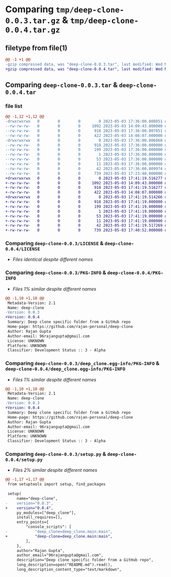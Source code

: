 # Comparing `tmp/deep-clone-0.0.3.tar.gz` & `tmp/deep-clone-0.0.4.tar.gz`

## filetype from file(1)

```diff
@@ -1 +1 @@
-gzip compressed data, was "deep-clone-0.0.3.tar", last modified: Wed May  3 17:36:00 2023, max compression
+gzip compressed data, was "deep-clone-0.0.4.tar", last modified: Wed May  3 17:41:19 2023, max compression
```

## Comparing `deep-clone-0.0.3.tar` & `deep-clone-0.0.4.tar`

### file list

```diff
@@ -1,12 +1,12 @@
-drwxrwxrwx   0        0        0        0 2023-05-03 17:36:00.808851 deep-clone-0.0.3/
--rw-rw-rw-   0        0        0     1092 2023-05-03 14:09:43.000000 deep-clone-0.0.3/LICENSE
--rw-rw-rw-   0        0        0      918 2023-05-03 17:36:00.807851 deep-clone-0.0.3/PKG-INFO
--rw-rw-rw-   0        0        0      422 2023-05-03 14:08:07.000000 deep-clone-0.0.3/README.md
-drwxrwxrwx   0        0        0        0 2023-05-03 17:36:00.806860 deep-clone-0.0.3/deep_clone.egg-info/
--rw-rw-rw-   0        0        0      918 2023-05-03 17:36:00.000000 deep-clone-0.0.3/deep_clone.egg-info/PKG-INFO
--rw-rw-rw-   0        0        0      199 2023-05-03 17:36:00.000000 deep-clone-0.0.3/deep_clone.egg-info/SOURCES.txt
--rw-rw-rw-   0        0        0        1 2023-05-03 17:36:00.000000 deep-clone-0.0.3/deep_clone.egg-info/dependency_links.txt
--rw-rw-rw-   0        0        0       53 2023-05-03 17:36:00.000000 deep-clone-0.0.3/deep_clone.egg-info/entry_points.txt
--rw-rw-rw-   0        0        0       11 2023-05-03 17:36:00.000000 deep-clone-0.0.3/deep_clone.egg-info/top_level.txt
--rw-rw-rw-   0        0        0       42 2023-05-03 17:36:00.809974 deep-clone-0.0.3/setup.cfg
--rw-rw-rw-   0        0        0      739 2023-05-03 17:23:40.000000 deep-clone-0.0.3/setup.py
+drwxrwxrwx   0        0        0        0 2023-05-03 17:41:19.516277 deep-clone-0.0.4/
+-rw-rw-rw-   0        0        0     1092 2023-05-03 14:09:43.000000 deep-clone-0.0.4/LICENSE
+-rw-rw-rw-   0        0        0      918 2023-05-03 17:41:19.516277 deep-clone-0.0.4/PKG-INFO
+-rw-rw-rw-   0        0        0      422 2023-05-03 14:08:07.000000 deep-clone-0.0.4/README.md
+drwxrwxrwx   0        0        0        0 2023-05-03 17:41:19.514266 deep-clone-0.0.4/deep_clone.egg-info/
+-rw-rw-rw-   0        0        0      918 2023-05-03 17:41:19.000000 deep-clone-0.0.4/deep_clone.egg-info/PKG-INFO
+-rw-rw-rw-   0        0        0      199 2023-05-03 17:41:19.000000 deep-clone-0.0.4/deep_clone.egg-info/SOURCES.txt
+-rw-rw-rw-   0        0        0        1 2023-05-03 17:41:19.000000 deep-clone-0.0.4/deep_clone.egg-info/dependency_links.txt
+-rw-rw-rw-   0        0        0       53 2023-05-03 17:41:19.000000 deep-clone-0.0.4/deep_clone.egg-info/entry_points.txt
+-rw-rw-rw-   0        0        0       11 2023-05-03 17:41:19.000000 deep-clone-0.0.4/deep_clone.egg-info/top_level.txt
+-rw-rw-rw-   0        0        0       42 2023-05-03 17:41:19.517269 deep-clone-0.0.4/setup.cfg
+-rw-rw-rw-   0        0        0      739 2023-05-03 17:40:52.000000 deep-clone-0.0.4/setup.py
```

### Comparing `deep-clone-0.0.3/LICENSE` & `deep-clone-0.0.4/LICENSE`

 * *Files identical despite different names*

### Comparing `deep-clone-0.0.3/PKG-INFO` & `deep-clone-0.0.4/PKG-INFO`

 * *Files 1% similar despite different names*

```diff
@@ -1,10 +1,10 @@
 Metadata-Version: 2.1
 Name: deep-clone
-Version: 0.0.3
+Version: 0.0.4
 Summary: Deep clone specific folder from a GitHub repo
 Home-page: https://github.com/rajan-personal/deep-clone
 Author: Rajan Gupta
 Author-email: 96rajangupta@gmail.com
 License: UNKNOWN
 Platform: UNKNOWN
 Classifier: Development Status :: 3 - Alpha
```

### Comparing `deep-clone-0.0.3/deep_clone.egg-info/PKG-INFO` & `deep-clone-0.0.4/deep_clone.egg-info/PKG-INFO`

 * *Files 1% similar despite different names*

```diff
@@ -1,10 +1,10 @@
 Metadata-Version: 2.1
 Name: deep-clone
-Version: 0.0.3
+Version: 0.0.4
 Summary: Deep clone specific folder from a GitHub repo
 Home-page: https://github.com/rajan-personal/deep-clone
 Author: Rajan Gupta
 Author-email: 96rajangupta@gmail.com
 License: UNKNOWN
 Platform: UNKNOWN
 Classifier: Development Status :: 3 - Alpha
```

### Comparing `deep-clone-0.0.3/setup.py` & `deep-clone-0.0.4/setup.py`

 * *Files 2% similar despite different names*

```diff
@@ -1,17 +1,17 @@
 from setuptools import setup, find_packages
 
 setup(
     name="deep-clone",
-    version="0.0.3",
+    version="0.0.4",
     py_modules=["deep_clone"],
     install_requires=[],
     entry_points={
         "console_scripts": [
-            "deep_clone=deep_clone.main:main",
+            "deep-clone=deep_clone.main:main",
         ],
     },
     author="Rajan Gupta",
     author_email="96rajangupta@gmail.com",
     description="Deep clone specific folder from a GitHub repo",
     long_description=open("README.md").read(),
     long_description_content_type="text/markdown",
```

